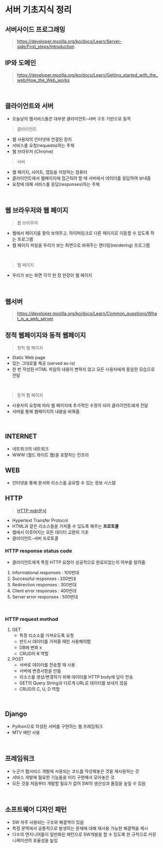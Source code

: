 # 서버 기초지식 정리



## 서버사이드 프로그래밍

> https://developer.mozilla.org/ko/docs/Learn/Server-side/First_steps/Introduction



## IP와 도메인

> https://developer.mozilla.org/ko/docs/Learn/Getting_started_with_the_web/How_the_Web_works

​    

## 클라이언트와 서버

- 오늘날의 웹서비스들은 대부분 클라이언트-서버 구조 기반으로 동작

> 클라이언트

- 웹 사용자의 인터넷에 연결된 장치
- 서비스를 요청(requests)하는 주체
- 웹 브라우저 (Chrome)

> 서버

- 웹 페이지, 사이트, 앱등을 저장하는 컴퓨터
- 클라이언트에서 웹페이지에 접근하려 할 때 서버에서 데이터를 응답하여 보내줌
- 요청에 대해 서비스를 응답(responses)하는 주체

​    

## 웹 브라우저와 웹 페이지

> 웹 브라우저

- 웹에서 페이지를 찾아 보여주고, 하이퍼링크로 다른 페이지로 이동할 수 있도록 하는 프로그램
- 웹 페이지 파일을 우리가 보는 화면으로 바꿔주는 렌더링(rendering) 프로그램

​    

> 웹 페이지

- 우리가 보는 화면 각각 한 장 한장이 웹 페이지

​    

## 웹서버

> https://developer.mozilla.org/ko/docs/Learn/Common_questions/What_is_a_web_server



## 정적 웹페이지와 동적 웹페이지

> 정적 웹 페이지

- Static Web page
- 있는 그대로를 제공 (served as-is)
- 한 번 작성된 HTML 파일의 내용이 변하지 않고 모든 사용자에게 동일한 모습으로 전달

​    

> 동적 웹 페이지

- 사용자의 요청에 따라 웹 페이지에 추가적인 수정이 되어 클라이언트에게 전달
- 서버를 통해 웹페이지의 내용을 바꿔줌

​    

## INTERNET

- 네트워크의 네트워크
- WWW (월드 와이트 웹)을 포함하는 인프라

## WEB

- 인터넷을 통해 문서와 리소스를 공유할 수 있는 정보 시스템



## HTTP

> [HTTP mdn문서](https://developer.mozilla.org/ko/docs/Web/HTTP)

- Hypertext Transfer Protocol
- HTML과 같은 리소스들을 가져올 수 있도록 해주는 __프로토콜__
- 웹에서 이루어지는 모든 데이터 교환의 기초
- 클라이언트-서버 프로토콜



### HTTP response status code

- 클라이언트에게 특정 HTTP 요청이 성공적으로 완료되었는지 여부를 알려줌

1. Informational responses : 100번대
2. Successful responses : 200번대
3. Redirection responses : 300번대
4. Client error responses : 400번대
5. Server error responses : 500번대

​    

### HTTP request method

1. GET
   - 특정 리소소를 가져오도록 요청
   - 반드시 데이터를 가져올 때만 사용해야함
   - DB에 변화 x
   - CRUD의 R 역할
2. POST
   - 서버로 데이터를 전송할 때 사용
   - 서버에 변경사항을 만듦
   - 리소스를 생성/변경하기 위해 데이터를 HTTP body에 담아 전송
   - GET의 Query String과 다르게 URL로 데이터를 보내지 않음
   - CRUD의 C, U, D 역할

​    

## Django

- Python으로 작성된 서버를 구현하는 웹 프레임워크
- MTV 패턴 사용

​    

## 프레임워크

- 누군가 웹서비스 개발에 사용되는 코드를 작성해놓은 것을 재사용하는 것
- 서비스 개발에 필요한 기능들을 미리 구현해서 모아놓은 것
- 모든 것을 처음부터 개발할 필요가 없어 SW의 생산성과 품질을 높일 수 있음

​    

## 소프트웨어 디자인 패턴

- SW 자주 사용되는 구조와 해결책이 있음
- 특정 문맥에서 공통적으로 발생하는 문제에 대해 재사용 가능한 해결책을 제시
- 다수의 엔지니어들이 일반화된 패턴으로 SW개발을 할 수 있도록 한 규칙으로 커뮤니케이션의 효율성을 높임

